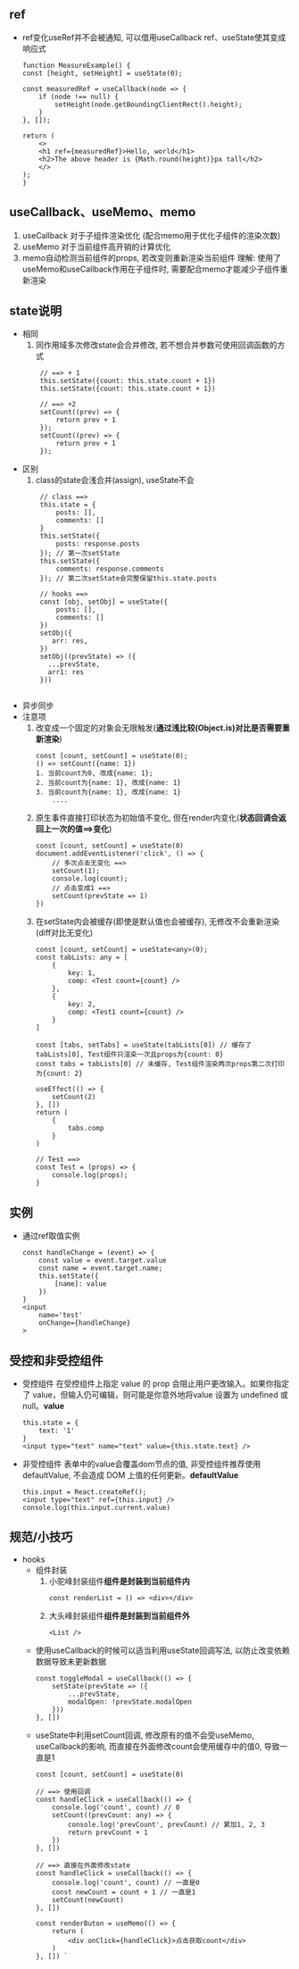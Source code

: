 ## ref 
- ref变化useRef并不会被通知, 可以借用useCallback ref、useState使其变成响应式
    ```
    function MeasureExample() {
    const [height, setHeight] = useState(0);

    const measuredRef = useCallback(node => {
        if (node !== null) {
            setHeight(node.getBoundingClientRect().height);
        }
    }, []);

    return (
        <>
        <h1 ref={measuredRef}>Hello, world</h1>
        <h2>The above header is {Math.round(height)}px tall</h2>
        </>
    );
    }
    ```

## useCallback、useMemo、memo
1. useCallback 对于子组件渲染优化 (配合memo用于优化子组件的渲染次数)
2. useMemo 对于当前组件高开销的计算优化
3. memo自动检测当前组件的props, 若改变则重新渲染当前组件
理解: 使用了useMemo和useCallback作用在子组件时, 需要配合memo才能减少子组件重新渲染

## state说明
- 相同
    1. 同作用域多次修改state会合并修改, 若不想合并参数可使用回调函数的方式
       ```
        // ==> + 1
        this.setState({count: this.state.count + 1})
        this.setState({count: this.state.count + 1})

        // ==> +2
        setCount((prev) => {
            return prev + 1
        });
        setCount((prev) => {
            return prev + 1
        });
       ```
- 区别
    1. class的state会浅合并(assign), useState不会
       ```
        // class ==>
        this.state = {
            posts: [],
            comments: []
        }
        this.setState({
            posts: response.posts
        }); // 第一次setState
        this.setState({
            comments: response.comments
        }); // 第二次setState会完整保留this.state.posts

        // hooks ==>
        const [obj, setObj] = useState({
            posts: [],
            comments: []
        })
        setObj({
           arr: res,
        })
        setObj((prevState) => ({
          ...prevState,
          arr1: res
        }))
        
       ```
- 异步同步
- 注意项
    1. 改变成一个固定的对象会无限触发(**通过浅比较(Object.is)对比是否需要重新渲染**)
        ```
        const [count, setCount] = useState(0);
        () => setCount({name: 1})
        1. 当前count为0, 改成{name: 1};
        2. 当前count为{name: 1}, 改成{name: 1}
        3. 当前count为{name: 1}, 改成{name: 1}
            ....
        ```
    2. 原生事件直接打印状态为初始值不变化, 但在render内变化(**状态回调会返回上一次的值==>变化**)
        ```
        const [count, setCount] = useState(0)
        document.addEventListener('click', () => {
            // 多次点击无变化 ==> 
            setCount(1);
            console.log(count);
            // 点击变成1 ==> 
            setCount(prevState => 1) 
        })
        ```
    3. 在setState内会被缓存(即使是默认值也会被缓存), 无修改不会重新渲染(diff对比无变化)
        ```
        const [count, setCount] = useState<any>(0);
        const tabLists: any = [
            {
                key: 1,
                comp: <Test count={count} />
            },
            {
                key: 2,
                comp: <Test1 count={count} />
            }
        ]

        const [tabs, setTabs] = useState(tabLists[0]) // 缓存了tabLists[0], Test组件只渲染一次且props为{count: 0}
        const tabs = tabLists[0] // 未缓存, Test组件渲染两次props第二次打印为{count: 2}

        useEffect(() => {
            setCount(2)
        }, [])
        return (
            {
                tabs.comp
            }
        )

        // Test ==>
        const Test = (props) => {
            console.log(props);
        }
        ```

## 实例
- 通过ref取值实例
    ```
    const handleChange = (event) => {
        const value = event.target.value
        const name = event.target.name;
        this.setState({
            [name]: value
        })
    }
    <input
        name='test'
        onChange={handleChange}
    >
    ```

## 受控和非受控组件
- 受控组件
在受控组件上指定 value 的 prop 会阻止用户更改输入。如果你指定了 value，但输入仍可编辑，则可能是你意外地将value 设置为 undefined 或 null。**value**
    ```
    this.state = {
        text: '1'
    }
    <input type="text" name="text" value={this.state.text} />
    ```
- 非受控组件
表单中的value会覆盖dom节点的值, 非受控组件推荐使用defaultValue, 不会造成 DOM 上值的任何更新。**defaultValue**
    ```
    this.input = React.createRef();
    <input type="text" ref={this.input} />
    console.log(this.input.current.value)
    ```

## 规范/小技巧
- hooks
    - 组件封装
        1. 小驼峰封装组件**组件是封装到当前组件内**
            ```
            const renderList = () => <div></div>
            ```
        2. 大头峰封装组件**组件是封装到当前组件外**
            ```
            <List />
            ```
    - 使用useCallback的时候可以适当利用useState回调写法, 以防止改变依赖数据导致未更新数据
        ```
        const toggleModal = useCallback(() => {
            setState(prevState => ({
                ...prevState,
                modalOpen: !prevState.modalOpen
            }))
        }, [])
        ```
    - useState中利用setCount回调, 修改原有的值不会受useMemo, useCallback的影响, 而直接在外面修改count会使用缓存中的值0, 导致一直是1
        ```
        const [count, setCount] = useState(0)

        // ==> 使用回调
        const handleClick = useCallback(() => {
            console.log('count', count) // 0
            setCount((prevCount: any) => {
                console.log('prevCount', prevCount) // 累加1, 2, 3
                return prevCount + 1
            })
        }, [])

        // ==> 直接在外面修改state
        const handleClick = useCallback(() => {
            console.log('count', count) // 一直是0
            const newCount = count + 1 // 一直是1
            setCount(newCount) 
        }, [])

        const renderButon = useMemo(() => {
            return (
                <div onClick={handleClick}>点击获取count</div>
            )
        }, []) `
        ```